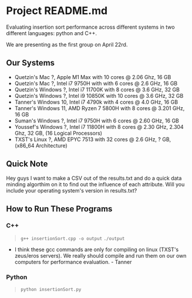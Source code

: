 # Project README.md
Evaluating insertion sort performance across different systems in two different languages: python and C++.

We are presenting as the first group on April 22rd.


## Our Systems
- Quetzin's Mac ?, Apple M1 Max with 10 cores @ 2.06 Ghz, 16 GB
- Quetzin's Mac ?, Intel i7 9750H with with 6 cores @ 2.6 GHz, 16 GB
- Quetzin's Windows ?, Intel i7 11700K with 8 cores @ 3.6 GHz, 32 GB
- Quetzin's Windows ?, Intel i9 10850K with 10 cores @ 3.6 GHz, 32 GB
- Tanner's Windows 10, Intel i7 4790k with 4 cores @ 4.0 GHz, 16 GB
- Tanner's Windows 11, AMD Ryzen 7 5800H with 8 cores @ 3.201 GHz, 16 GB
- Suman's Windows ?, Intel i7 9750H with 6 cores @ 2.60 GHz, 16 GB
- Youssef's Windows ?, Intel i7 11800H with 8 cores @ 2.30 GHz, 2.304 Ghz, 32 GB, (16 Logical Processors)
- TXST's Linux ?, AMD EPYC 7513 with 32 cores @ 2.6 GHz, ? GB, (x86_64 Architecture)

## Quick Note
Hey guys I want to make a CSV out of the results.txt and do a quick data minding algorthim on it to find out the influence of each attribute. Will you include your operating system's version in results.txt?


## How to Run These Programs

### C++
> `g++ insertionSort.cpp -o output`
> `./output`
- I think these gcc commands are only for compiling on linux (TXST's zeus/eros servers). We really should compile and run them on our own computers for performance evaluation. - Tanner

### Python
> `python insertionSort.py`
